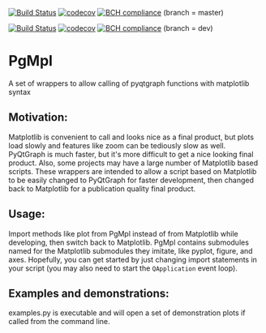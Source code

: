 [![Build Status](https://app.travis-ci.com/eldond/pgmpl.svg?branch=master)](https://app.travis-ci.com/github/eldond/pgmpl)
[![codecov](https://codecov.io/gh/eldond/pgmpl/branch/master/graph/badge.svg)](https://codecov.io/gh/eldond/pgmpl/branch/master)
[![BCH compliance](https://bettercodehub.com/edge/badge/eldond/pgmpl?branch=master)](https://bettercodehub.com/)
(branch = master)

[![Build Status](https://app.travis-ci.com/eldond/pgmpl.svg?branch=dev)](https://app.travis-ci.com/github/eldond/pgmpl)
[![codecov](https://codecov.io/gh/eldond/pgmpl/branch/dev/graph/badge.svg)](https://codecov.io/gh/eldond/pgmpl/branch/dev)
[![BCH compliance](https://bettercodehub.com/edge/badge/eldond/pgmpl?branch=dev)](https://bettercodehub.com/)
(branch = dev)

PgMpl
=====
A set of wrappers to allow calling of pyqtgraph functions with matplotlib syntax

Motivation:
-----------
Matplotlib is convenient to call and looks nice as a final product, but plots load slowly and features like zoom can be tediously slow as well.
PyQtGraph is much faster, but it's more difficult to get a nice looking final product.
Also, some projects may have a large number of Matplotlib based scripts.
These wrappers are intended to allow a script based on Matplotlib to be easily changed to PyQtGraph for faster development, then changed back to Matplotlib for a publication quality final product.

Usage:
------
Import methods like plot from PgMpl instead of from Matplotlib while developing, then switch back to Matplotlib.
PgMpl contains submodules named for the Matplotlib submodules they imitate, like pyplot, figure, and axes.
Hopefully, you can get started by just changing import statements in your script (you may also need to start the `QApplication` event loop).

Examples and demonstrations:
----------------------------
examples.py is executable and will open a set of demonstration plots if called from the command line.
